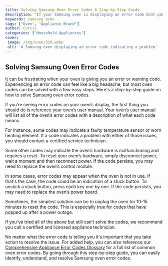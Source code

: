 ```yaml
---
title: Solving Samsung Oven Error Codes A Step-by-Step Guide
description: "If your Samsung oven is displaying an error code dont panic - this step-by-step guide has you covered Learn how to identify and troubleshoot Samsung oven error codes quickly and easily"
keywords: samsung oven
tags: ["Oven", "Appliance Brand"]
author: Curtis
categories: ["Household Appliances"]
cover: 
 image: /img/oven/319.webp
 alt: 'A Samsung oven displaying an error code indicating a problem'
---
```

## Solving Samsung Oven Error Codes
It can be frustrating when your oven is giving you an error or warning code. Experiencing an error code can feel like a big headache, but most oven codes can be solved with a few easy steps. Here's a step-by-step guide on how to solve Samsung oven error codes. 

If you’re seeing error codes on your oven’s display, the first thing you should do is reference your oven’s user manual. Your oven’s user manual will list all of the oven’s error codes with a description of what each code means. 

For instance, some codes may indicate a faulty temperature sensor or worn heating element. If a code indicates a problem with either of those issues, you should contact a certified service technician. 

Some other codes may indicate the oven’s hardware is malfunctioning and requires a reset. To reset your oven’s hardware, simply disconnect power, wait a moment and then reconnect power. If the code persists, you may need to replace the oven’s control module. 

In some cases, error codes may appear when the oven is not in use. If that's the case, the code could be an indication of a stuck button. To unstick a stuck button, press each key one by one. If the code persists, you may need to replace the oven’s power board.

Sometimes, the simplest solution can be to unplug the oven for 10-15 minutes to reset the code. This is especially true for codes that have popped up after a power outage. 

If you've tried all of the above but still can’t solve the codes, we recommend you call a certified and licensed appliance technician.

No matter what the error code is telling you it's important that you take action to resolve the issue. For added help, you can also reference our [Comprehensive Appliance Error Codes Glossary](./error-codes/) for a full list of common oven error codes. By going through this step-by-step guide, you can easily identify, understand, and resolve Samsung oven error codes.
